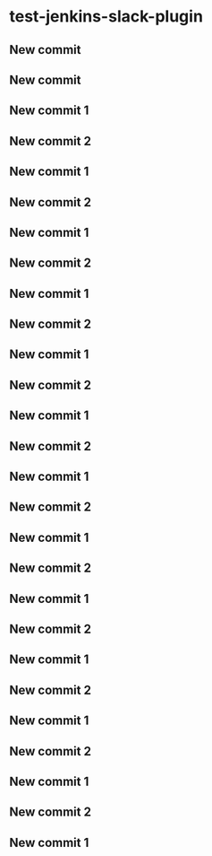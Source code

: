 # test-jenkins-slack-plugin
## New commit
## New commit
## New commit 1
## New commit 2
## New commit 1
## New commit 2
## New commit 1
## New commit 2
## New commit 1
## New commit 2
## New commit 1
## New commit 2
## New commit 1
## New commit 2
## New commit 1
## New commit 2
## New commit 1
## New commit 2
## New commit 1
## New commit 2
## New commit 1
## New commit 2
## New commit 1
## New commit 2
## New commit 1
## New commit 2
## New commit 1
